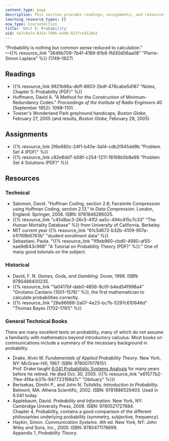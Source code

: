```yaml
---
content_type: page
description: This section provides readings, assignments, and resources on probability.
learning_resource_types: []
ocw_type: CourseSection
title: 'Unit 5: Probability'
uid: 4a7c8a7a-031e-7d86-e440-022fce4128e3
---
```


"Probability is nothing but common sense reduced to calculation."  
—{{% resource_link "3646b709-7b4f-4189-81b8-ffd30d06aa08" "Pierre-Simon Laplace" %}} (1749–1827)

Readings
--------

*   {{% resource_link 9921b96a-dbff-8603-2bdf-478cabe5d187 "Notes, Chapter 5: Probability (PDF)" %}}
*   Huffmann, David A. "A Method for the Construction of Minimum-Redundancy Codes." _Proceedings of the Institute of Radio Engineers_ 40 (September 1952): 1098–1101.
*   Towser's Wonderland Park greyhound handicaps, _Boston Globe_, February 27, 2005 (and results, _Boston Globe_, February 28, 2005)

Assignments
-----------

*   {{% resource_link 2f6e880c-24f1-b40e-3a14-cdb2f845dd9b "Problem Set 4 (PDF)" %}}
*   {{% resource_link c82e8dd7-b08f-c254-1211-18168b0b8e98 "Problem Set 4 Solutions (PDF)" %}}

Resources
---------

### Technical

*   Salomon, David. "Huffman Coding, section 2.8; Facsimile Compression using Huffman Coding, section 2.13." In _Data Compression_. London, England: Springer, 2006. ISBN: 9781846286025.
*   {{% resource_link "c45d8ac3-26c5-41f2-aa5c-494c415c7c33" "The Human Mortality Database" %}} from University of California, Berkeley.
*   MIT current year {{% resource_link "61c5d672-b32b-4109-907a-b1f769b6763b" "student enrollment data" %}}
*   Sebastiani, Paola. "{{% resource_link "1f9eb960-cbd0-4980-af55-eae9d643c968" "A Tutorial on Probability Theory (PDF)" %}}." One of many good tutorials on the subject.

### Historical

*   David, F. N. _Games, Gods, and Gambling_. Dover, 1998. ISBN: 9780486400235.
*   {{% resource_link "1a0417bf-dab0-4856-8c0f-b4ed54f998a4" "Girolamo Cardano (1501–1576)" %}}, the first mathematician to calculate probabilities correctly.
*   {{% resource_link "28e86688-2a07-4e23-bc7b-5297c610646d" "Thomas Bayes (1702–1761)" %}}

### General Technical Books

There are many excellent texts on probability, many of which do not assume a familiarity with mathematics beyond introductory calculus. Most books on communications include a summary of the necessary background in probability.

*   Drake, Alvin W. _Fundamentals of Applied Probability Theory_. New York, NY: McGraw-Hill, 1967. ISBN: 9780070178151.  
    Prof. Drake taught [6.041 Probabilistic Systems Analysis](/courses/6-041sc-probabilistic-systems-analysis-and-applied-probability-fall-2013) for many years before he retired. He died Oct. 30, 2005. ({{% resource_link "e61577b2-7fee-4f8a-b37b-947723198d7c" "Obituary" %}})
*   Bertsekas, Dimitri P., and John N. Tsitsiklis. _Introduction to Probability_. Belmont, MA: Athena Scientific, 2002. ISBN: 9781886529403. Used in 6.041 today.
*   Applebaum, David. _Probability and Information_. New York, NY: Cambridge University Press, 2008. ISBN: 9780521727884.  
    Chapter 4, Probability, contains a good comparison of the different philosophies underlying probability (symmetry, subjective, frequency).
*   Haykin, Simon. _Communication Systems_. 4th ed. New York, NY: John Wiley and Sons, Inc., 2000. ISBN: 9780471178699.  
    Appendix 1, _Probability Theory_.